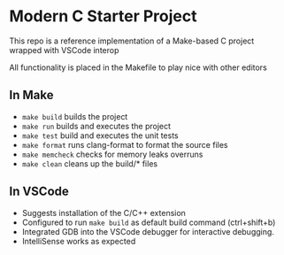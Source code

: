 # Modern C Starter Project

This repo is a reference implementation of a Make-based C project wrapped with VSCode interop

All functionality is placed in the Makefile to play nice with other editors

## In Make

- `make build` builds the project
- `make run` builds and executes the project
- `make test` build and executes the unit tests
- `make format` runs clang-format to format the source files
- `make memcheck` checks for memory leaks overruns
- `make clean` cleans up the build/\* files

## In VSCode

- Suggests installation of the C/C++ extension
- Configured to run `make build` as default build command (ctrl+shift+b)
- Integrated GDB into the VSCode debugger for interactive debugging.
- IntelliSense works as expected
